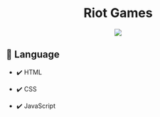 <h1 align="center">
Riot Games
</h1>



<div align="center">
<img src="gif/video.gif" heigth="425">
</div>

## 📌 Language

- ✔️ HTML

- ✔️ CSS

- ✔️ JavaScript

